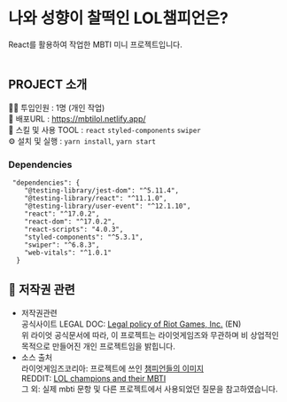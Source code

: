 # 나와 성향이 찰떡인 LOL챔피언은?
React를 활용하여 작업한 MBTI 미니 프로젝트입니다. <br /><br />

## PROJECT 소개
👩‍💻 투입인원 : 1명 (개인 작업) <br/>
🔗 배포URL : https://mbtilol.netlify.app/<br/>
🔨 스킬 및 사용 TOOL : `react` `styled-components` `swiper` <br/>
⚙ 설치 및 실행 : `yarn install`, `yarn start`<br/>
### Dependencies
```
 "dependencies": {
    "@testing-library/jest-dom": "^5.11.4",
    "@testing-library/react": "^11.1.0",
    "@testing-library/user-event": "^12.1.10",
    "react": "^17.0.2",
    "react-dom": "^17.0.2",
    "react-scripts": "4.0.3",
    "styled-components": "^5.3.1",
    "swiper": "^6.8.3",
    "web-vitals": "^1.0.1"
  }
  ```

 
## 📒 저작권 관련
- 저작권관련<br/>
공식사이트 LEGAL DOC: [Legal policy of Riot Games, Inc.](https://www.riotgames.com/en/legal) (EN) <br/>
위 라이엇 공식문서에 따라, 이 프로젝트는 라이엇게임즈와 무관하며 비 상업적인 목적으로 만들어진 개인 프로젝트임을 밝힙니다.<br/>
- 소스 출처 <br/>
라이엇게임즈코리아: 프로젝트에 쓰인 [챔피언들의 이미지](https://kr.leagueoflegends.com/ko-kr/champions/) <br/>
REDDIT: [LOL champions and their MBTI](https://www.reddit.com/r/leagueoflegends/comments/5nxj7f/lol_champions_and_their_mbti/) <br/>
그 외: 실제 mbti 문항 및 다른 프로젝트에서 사용되었던 질문을 참고하였습니다. <br/><br/>
